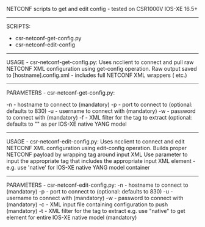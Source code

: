 NETCONF scripts to get and edit config - tested on CSR1000V IOS-XE 16.5+

---------
SCRIPTS:
- csr-netconf-get-config.py
- csr-netconf-edit-config

---------
USAGE - csr-netconf-get-config.py: 
Uses ncclient to connect and pull raw NETCONF XML configuration using get-config operation. 
Raw output saved to [hostname].config.xml - includes full NETCONF XML wrappers ( etc.)

---------
PARAMETERS - csr-netconf-get-config.py: 

-n - hostname to connect to (mandatory) 
-p - port to connect to (optional: defaults to 830) 
-u - username to connect with (mandatory) 
-w - password to connect with (mandatory) 
-f - XML filter for the tag to extract (optional: defaults to "" as per IOS-XE native YANG model


---------
USAGE - csr-netconf-edit-config.py: 
Uses ncclient to connect and edit NETCONF XML configuration using edit-config operation. 
Builds proper NETCONF payload by wrapping tag around input XML 
Use parameter to input the appropriate tag that includes the appropriate input XML element - e.g. use 'native' for IOS-XE native YANG model container

---------
PARAMETERS - csr-netconf-edit-config.py: 
-n - hostname to connect to (mandatory) 
-p - port to connect to (optional: defaults to 830)
-u - username to connect with (mandatory) 
-w - password to connect with (mandatory) 
-c - XML input file containing configuration to push (mandatory) 
-t - XML filter for the tag to extract e.g. use "native" to get element for entire IOS-XE native model (mandatory)
